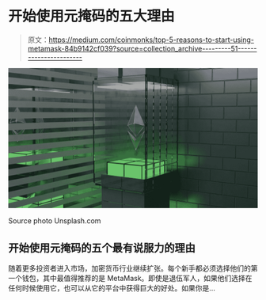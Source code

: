 # 开始使用元掩码的五大理由

> 原文：<https://medium.com/coinmonks/top-5-reasons-to-start-using-metamask-84b9142cf039?source=collection_archive---------51----------------------->

![](img/20d63d5c5a215c399178072b121bd63f.png)

Source photo Unsplash.com

## 开始使用元掩码的五个最有说服力的理由

随着更多投资者进入市场，加密货币行业继续扩张。每个新手都必须选择他们的第一个钱包，其中最值得推荐的是 MetaMask。即使是退伍军人，如果他们选择在任何时候使用它，也可以从它的平台中获得巨大的好处。如果你是…
